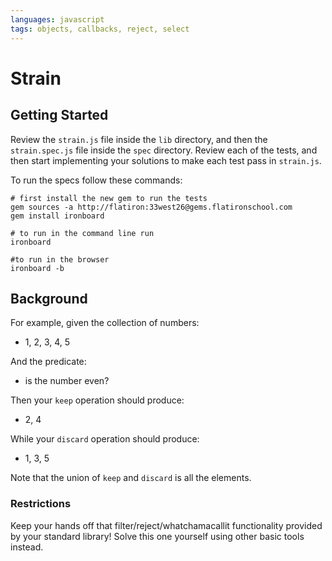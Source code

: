 ```yaml
---
languages: javascript
tags: objects, callbacks, reject, select
---
```


# Strain
## Getting Started

Review the `strain.js` file inside the `lib` directory, and then the `strain.spec.js` file inside the `spec` directory. Review each of the tests, and then start implementing your solutions to make each test pass in `strain.js`.

To run the specs follow these commands:
```shell
# first install the new gem to run the tests
gem sources -a http://flatiron:33west26@gems.flatironschool.com
gem install ironboard

# to run in the command line run
ironboard

#to run in the browser
ironboard -b
```

## Background

For example, given the collection of numbers:

- 1, 2, 3, 4, 5

And the predicate:

- is the number even?

Then your `keep` operation should produce:

- 2, 4

While your `discard` operation should produce:

- 1, 3, 5

Note that the union of `keep` and `discard` is all the elements.

### Restrictions

Keep your hands off that filter/reject/whatchamacallit functionality
provided by your standard library!
Solve this one yourself using other basic tools instead.

